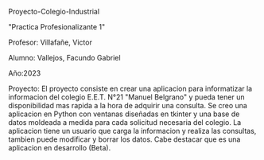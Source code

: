 Proyecto-Colegio-Industrial

"Practica Profesionalizante 1"

Profesor: Villafañe, Victor

Alumno: Vallejos, Facundo Gabriel

Año:2023

Proyecto: El proyecto consiste en crear una aplicacion para informatizar la informacion del colegio E.E.T. N°21 "Manuel Belgrano" 
y pueda tener un disponibilidad mas rapida a la hora de adquirir una consulta.
Se creo una aplicacion en Python con ventanas diseñadas en tkinter y una base de datos moldeada a medida para cada solicitud necesaria
del colegio. La aplicacion tiene un usuario que carga la informacion y realiza las consultas, tambien puede modificar y borrar los datos.
Cabe destacar que es una aplicacion en desarrollo (Beta).
